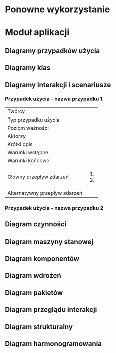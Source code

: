 # Ponowne wykorzystanie
<!-- Szablon dokumentacji technicznej jest obligatoryjny -->
<!-- należy zostawić i uzupełnić wszystkie poniższe sekcje oraz zmienić tytuł -->
<!-- Sporządzone wg. https://ftims.edu.p.lodz.pl/mod/page/view.php?id=121103 -->

<!-- Parę pomocniczych linków, które mogą się przydać -->
<!-- (dokumentacja narzędzia do dokumentacji) -->
<!-- Tabelki: https://squidfunk.github.io/mkdocs-material/reference/data-tables/#data-tables -->
<!-- Diagramy (jeśli ktoś bardzo by chciał): https://squidfunk.github.io/mkdocs-material/reference/diagrams/ -->
<!-- Obrazki: https://squidfunk.github.io/mkdocs-material/reference/images/ -->

<!-- Pamiętajcie by usunać komentarze -->
# Moduł aplikacji

## Diagramy przypadków użycia


## Diagramy klas


## Diagramy interakcji i scenariusze
### Przypadek użycia - nazwa przypadku 1
<!-- Może być jako obrazek, lub jako tabelka -->
<!-- Poniżej szablon tabelki w markdownie -->
|||
|----|----|
|Twórcy||
|Typ przypadku użycia||
|Poziom ważności||
|Aktorzy||
|Krótki opis||
|Warunki wstępne||
|Warunki końcowe||
|Główny przepływ zdarzeń| <ol><li></li><li></li></ol>|
|Alternatywny przepływ zdarzeń||


### Przypadek użycia - nazwa przypadku 2


## Diagram czynności


## Diagram maszyny stanowej


## Diagram komponentów


<!-- Tylko grupa architektów -->
## Diagram wdrożeń


## Diagram pakietów


## Diagram przeglądu interakcji


## Diagram strukturalny


## Diagram harmonogramowania